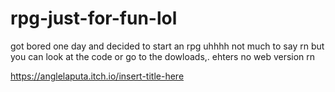 # rpg-just-for-fun-lol
got bored one day and decided to start an rpg
uhhhh not much to say rn but you can look at the code or go to the dowloads,. ehters no web version rn

https://anglelaputa.itch.io/insert-title-here
